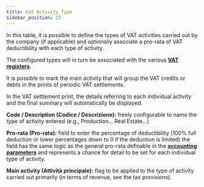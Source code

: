 ```yaml
---
title: Vat Activity Type
sidebar_position: 22
---
```


In this table, it is possible to define the types of VAT activities carried out by the company (if applicable) and optionally associate a pro-rata of VAT deductibility with each type of activity.

The configured types will in turn be associated with the various [**VAT registers**](/docs/configurations/tables/finance/vat-books).

It is possible to mark the main activity that will group the VAT credits or debts in the prints of periodic VAT settlements.

In the VAT settlement print, the details referring to each individual activity and the final summary will automatically be displayed.

**Code / Description (Codice / Descrizione):** freely configurable to name the type of activity entered (e.g., Production... Real Estate...)

**Pro-rata (Pro-rata):** field to enter the percentage of deductibility (100% full deduction or lower percentages down to 0 if the deduction is limited) the field has the same logic as the general pro-rata definable in the [**accounting parameters**](/docs/configurations/parameters/finance/accounting-parameters) and represents a chance for detail to be set for each individual type of activity.

**Main activity (Attività principale):** flag to be applied to the type of activity carried out primarily (in terms of revenue, see the tax provisions).